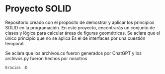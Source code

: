 # Proyecto SOLID

Repositorio creado con el propósito de demostrar y aplicar los principios SOLID en la programación. En este proyecto, encontrarás un conjunto de clases y lógica para calcular áreas de figuras geométricas. Se aclara que el único principio que no se aplica
Es el de interfaces por una cuestión temporal.

Se aclara que los archivos.cs fueron generados por ChatGPT y los archivos.py fueron hechos por nosotros


    Gracias :D

